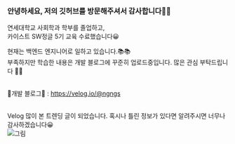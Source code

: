 ### 안녕하세요, 저의 깃허브를 방문해주셔서 감사합니다👋👋

<!--
**ngngs/ngngs** is a ✨ _special_ ✨ repository because its `README.md` (this file) appears on your GitHub profile.

Here are some ideas to get you started:

- 🔭 I’m currently working on ...
- 🌱 I’m currently learning ...
- 👯 I’m looking to collaborate on ...
- 🤔 I’m looking for help with ...
- 💬 Ask me about ...
- 📫 How to reach me: ...
- 😄 Pronouns: ...
- ⚡ Fun fact: ...
-->
연세대학교 사회학과 학부를 졸업하고,
<br>
카이스트 SW정글 5기 교육 수료했습니다😀

<!-- ![Anurag's GitHub stats](https://github-readme-stats.vercel.app/api?username=ngngs&show_icons=true&theme=radical) -->

현재는 백엔드 엔지니어로 일하고 있습니다.📚📚
<br>
부족하지만 학습한 내용은 개발 블로그에 꾸준히 업로드중입니다. 많은 관심 부탁드립니다 👏👏
<br>
<br>

🙆개발 블로그🙆 : https://velog.io/@ngngs

<br>Velog 많이 본 트렌딩 글이 되었습니다. 혹시나 틀린 정보가 있다면 알려주시면 너무나 감사하겠습니다😀 
<br>
![그림](https://user-images.githubusercontent.com/47618270/215968661-85eea4d2-0ca5-4640-bc47-4f01224b4b77.png)

